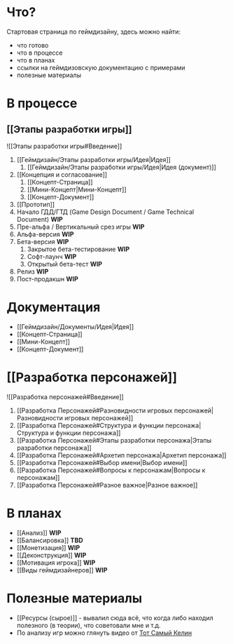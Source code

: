 # Что?
Стартовая страница по геймдизайну, здесь можно найти:
- что готово
- что в процессе
- что в планах
- ссылки на геймдизовскую документацию с примерами
- полезные материалы
# В процессе
## [[Этапы разработки игры]]
![[Этапы разработки игры#Введение]]

1. [[Геймдизайн/Этапы разработки игры/Идея|Идея]]
	1. [[Геймдизайн/Этапы разработки игры/Идея|Идея (документ)]]
2. [[Концепция и согласование]]
	1. [[Концепт-Страница]]
	2. [[Мини-Концепт|Мини-Концепт]]
	3. [[Концепт-Документ]]
3. [[Прототип]]
4. Начало ГДД/ГТД (Game Design Document / Game Technical Document) **WIP**
5. Пре-альфа / Вертикальный срез игры **WIP**
6. Альфа-версия **WIP**
7. Бета-версия **WIP**
	1. Закрытое бета-тестирование **WIP**
	2. Софт-лаунч **WIP**
	3. Открытый бета-тест **WIP**
8. Релиз **WIP**
9. Пост-продакшн **WIP**
# Документация
- [[Геймдизайн/Документы/Идея|Идея]]
- [[Концепт-Страница]]
- [[Мини-Концепт]]
- [[Концепт-Документ]]
# [[Разработка персонажей]]
![[Разработка персонажей#Введение]]
1. [[Разработка Персонажей#Разновидности игровых персонажей|Разновидности игровых персонажей]]
2. [[Разработка Персонажей#Структура и функции персонажа|Структура и функции персонажа]]
3. [[Разработка Персонажей#Этапы разработки персонажа|Этапы разработки персонажа]]
4. [[Разработка Персонажей#Архетип персонажа|Архетип персонажа]]
5. [[Разработка Персонажей#Выбор имени|Выбор имени]]
6. [[Разработка Персонажей#Вопросы к персонажам|Вопросы к персонажам]]
7. [[Разработка Персонажей#Разное важное|Разное важное]]
# В планах
- [[Анализ]] **WIP**
- [[Балансировка]] **TBD**
- [[Монетизация]] **WIP**
- [[Деконструкция]] **WIP**
- [[Мотивация игрока]] **WIP**
- [[Виды геймдизайнеров]] **WIP**
# Полезные материалы
- [[Ресурсы (сырое)]] - вывалил сюда всё, что когда либо находил полезного (в теории), что советовали мне и т.д.
- По анализу игр можно глянуть видео от [Тот Самый Келин](https://www.youtube.com/@Kelin2025) 